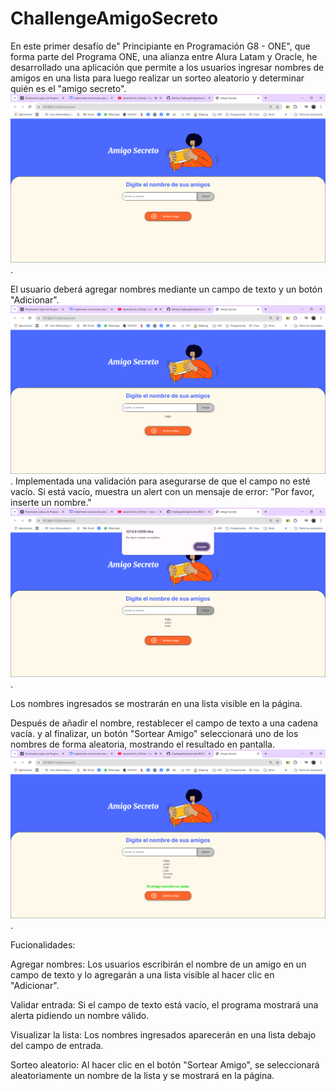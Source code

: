 # ChallengeAmigoSecreto
En este primer desafío de" Principiante en Programación G8 - ONE", que forma parte del Programa ONE, una alianza entre Alura Latam y Oracle, he desarrollado una aplicación que permite a los usuarios ingresar nombres de amigos en una lista para luego realizar un sorteo aleatorio y determinar quién es el "amigo secreto".
 ![Image Alt](https://github.com/megea75/ChallengeAmigoSecreto/blob/5c45be4be17fd4628b6ee9e7ac4f0c55e8fb5fcc/assets/app.png).


El usuario deberá agregar nombres mediante un campo de texto y un botón "Adicionar". 
 ![Image Alt](https://github.com/megea75/ChallengeAmigoSecreto/blob/87923aece7234014d2def95fa52cdd9b6f24160b/assets/agregaramigo.png).
Implementada una validación para asegurarse de que el campo no esté vacío. Si está vacío, muestra un alert con un mensaje de error: "Por favor, inserte un nombre."
 ![Image Alt](https://github.com/megea75/ChallengeAmigoSecreto/blob/798d418e1a5bf9c1b2048e2a308a594c20496de8/assets/alertavacio.png).


Los nombres ingresados se mostrarán en una lista visible en la página.

Después de añadir el nombre, restablecer el campo de texto a una cadena vacía.
y al finalizar, un botón "Sortear Amigo" seleccionará uno de los nombres de forma aleatoria, mostrando el resultado en pantalla.
 ![Image Alt](https://github.com/megea75/ChallengeAmigoSecreto/blob/2cf7019a93197bcdd6dd4fb0d60cc19d34e518e6/assets/resultado.png).



Fucionalidades:

Agregar nombres: Los usuarios escribirán el nombre de un amigo en un campo de texto y lo agregarán a una lista visible al hacer clic en "Adicionar".

Validar entrada: Si el campo de texto está vacío, el programa mostrará una alerta pidiendo un nombre válido.

Visualizar la lista: Los nombres ingresados aparecerán en una lista debajo del campo de entrada.

Sorteo aleatorio: Al hacer clic en el botón "Sortear Amigo", se seleccionará aleatoriamente un nombre de la lista y se mostrará en la página.


